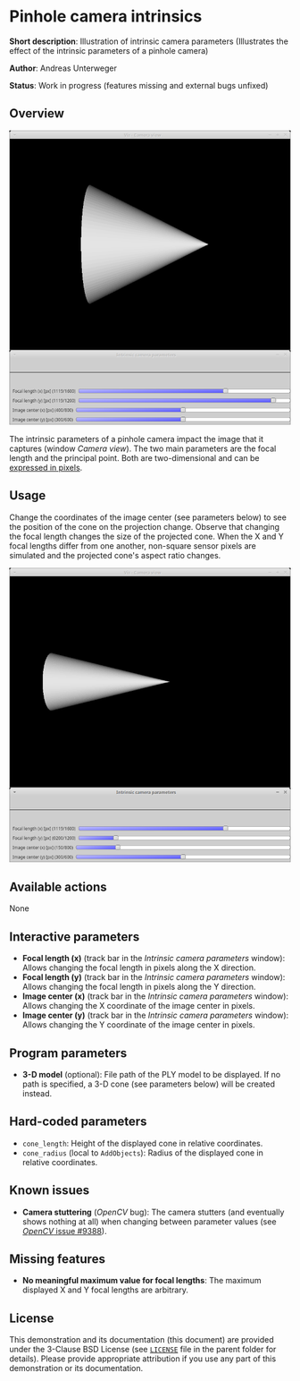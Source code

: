 Pinhole camera intrinsics
=========================

**Short description**: Illustration of intrinsic camera parameters (Illustrates the effect of the intrinsic parameters of a pinhole camera)

**Author**: Andreas Unterweger

**Status**: Work in progress (features missing and external bugs unfixed)

Overview
--------

![Screenshot](../screenshots/intrinsics.png)

The intrinsic parameters of a pinhole camera impact the image that it captures (window *Camera view*). The two main parameters are the focal length and the principal point. Both are two-dimensional and can be [expressed in pixels](https://docs.opencv.org/3.4.0/d9/d0c/group__calib3d.html).

Usage
-----

Change the coordinates of the image center (see parameters below) to see the position of the cone on the projection change. Observe that changing the focal length changes the size of the projected cone. When the X and Y focal lengths differ from one another, non-square sensor pixels are simulated and the projected cone's aspect ratio changes.

![Screenshot after changing the (y) focal length and the x image center](../screenshots/intrinsics_fy200_cx150.png)

Available actions
-----------------

None

Interactive parameters
----------------------

* **Focal length (x)** (track bar in the *Intrinsic camera parameters* window): Allows changing the focal length in pixels along the X direction.
* **Focal length (y)** (track bar in the *Intrinsic camera parameters* window): Allows changing the focal length in pixels along the Y direction.
* **Image center (x)** (track bar in the *Intrinsic camera parameters* window): Allows changing the X coordinate of the image center in pixels.
* **Image center (y)** (track bar in the *Intrinsic camera parameters* window): Allows changing the Y coordinate of the image center in pixels.

Program parameters
------------------

* **3-D model** (optional): File path of the PLY model to be displayed. If no path is specified, a 3-D cone (see parameters below) will be created instead.

Hard-coded parameters
---------------------

* `cone_length`: Height of the displayed cone in relative coordinates.
* `cone_radius` (local to `AddObjects`): Radius of the displayed cone in relative coordinates.

Known issues
------------

* **Camera stuttering** (*OpenCV* bug): The camera stutters (and eventually shows nothing at all) when changing between parameter values (see [*OpenCV* issue #9388](https://github.com/opencv/opencv/issues/9388)).

Missing features
----------------

* **No meaningful maximum value for focal lengths**: The maximum displayed X and Y focal lengths are arbitrary.

License
-------

This demonstration and its documentation (this document) are provided under the 3-Clause BSD License (see [`LICENSE`](../LICENSE) file in the parent folder for details). Please provide appropriate attribution if you use any part of this demonstration or its documentation.
